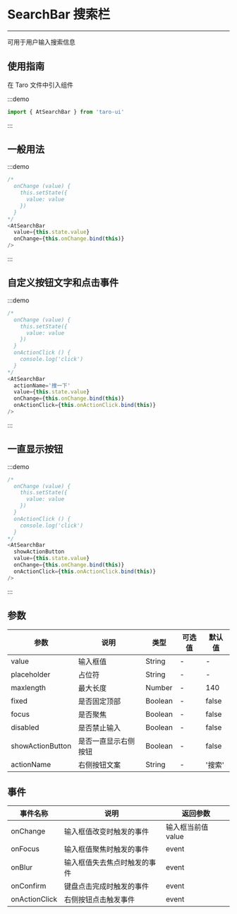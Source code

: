 # SearchBar 搜索栏

---
可用于用户输入搜索信息

## 使用指南

在 Taro 文件中引入组件

:::demo

```js
import { AtSearchBar } from 'taro-ui'
```

:::

## 一般用法

:::demo

```js
/*
  onChange (value) {
    this.setState({
      value: value
    })
  }
*/
<AtSearchBar
  value={this.state.value}
  onChange={this.onChange.bind(this)}
/>
```

:::

## 自定义按钮文字和点击事件

:::demo

```js
/*
  onChange (value) {
    this.setState({
      value: value
    })
  }
  onActionClick () {
    console.log('click')
  }
*/
<AtSearchBar
  actionName='搜一下'
  value={this.state.value}
  onChange={this.onChange.bind(this)}
  onActionClick={this.onActionClick.bind(this)}
/>
```

:::

## 一直显示按钮

:::demo

```js
/*
  onChange (value) {
    this.setState({
      value: value
    })
  }
  onActionClick () {
    console.log('click')
  }
*/
<AtSearchBar
  showActionButton
  value={this.state.value}
  onChange={this.onChange.bind(this)}
  onActionClick={this.onActionClick.bind(this)}
/>
```

:::

## 参数

| 参数       | 说明                                   | 类型    | 可选值                                                              | 默认值   |
| ---------- | -------------------------------------- | ------- | ------------------------------------------------------------------- | -------- |
| value | 输入框值 | String  | - | - |
| placeholder | 占位符  | String  | - | - |
| maxlength | 最大长度 | Number  | -  | 140 |
| fixed | 是否固定顶部 | Boolean  | -  | false |
| focus | 是否聚焦 | Boolean  | -  | false |
| disabled | 是否禁止输入 | Boolean  | -  | false |
| showActionButton | 是否一直显示右侧按钮 | Boolean  | -  | false |
| actionName | 右侧按钮文案 | String  | -  | '搜索' |

## 事件

| 事件名称 | 说明          | 返回参数  |
|---------- |-------------- |---------- |
| onChange | 输入框值改变时触发的事件 | 输入框当前值 value  |
| onFocus | 输入框值聚焦时触发的事件 | event  |
| onBlur | 输入框值失去焦点时触发的事件 | event  |
| onConfirm | 键盘点击完成时触发的事件 | event  |
| onActionClick | 右侧按钮点击触发事件 | event  |
